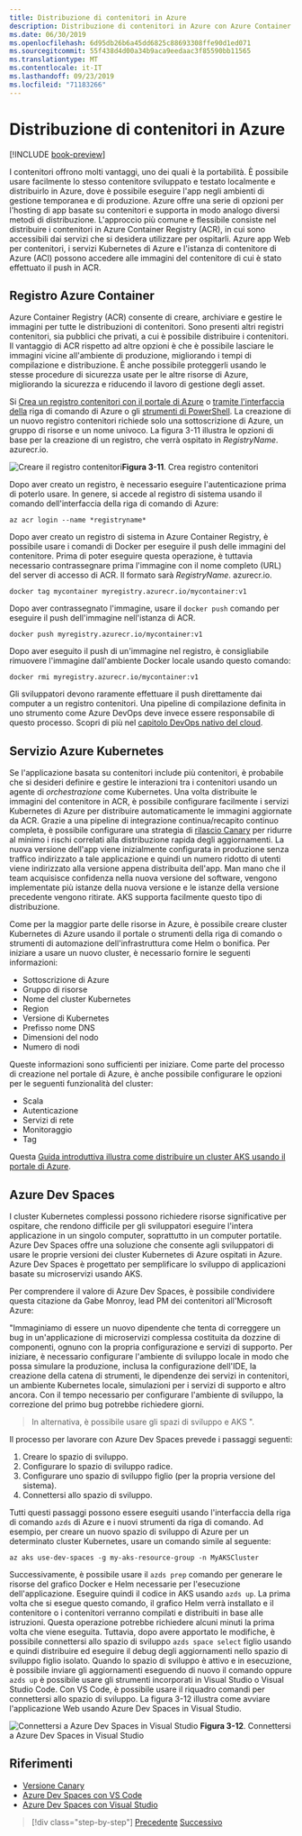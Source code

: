 ```yaml
---
title: Distribuzione di contenitori in Azure
description: Distribuzione di contenitori in Azure con Azure Container Registry, servizio Azure Kubernetes e Azure Dev Spaces.
ms.date: 06/30/2019
ms.openlocfilehash: 6d95db26b6a45dd6825c88693308ffe90d1ed071
ms.sourcegitcommit: 55f438d4d00a34b9aca9eedaac3f85590bb11565
ms.translationtype: MT
ms.contentlocale: it-IT
ms.lasthandoff: 09/23/2019
ms.locfileid: "71183266"
---
```

# <a name="deploying-containers-in-azure"></a>Distribuzione di contenitori in Azure

[!INCLUDE [book-preview](../../../includes/book-preview.md)]

I contenitori offrono molti vantaggi, uno dei quali è la portabilità. È possibile usare facilmente lo stesso contenitore sviluppato e testato localmente e distribuirlo in Azure, dove è possibile eseguire l'app negli ambienti di gestione temporanea e di produzione. Azure offre una serie di opzioni per l'hosting di app basate su contenitori e supporta in modo analogo diversi metodi di distribuzione. L'approccio più comune e flessibile consiste nel distribuire i contenitori in Azure Container Registry (ACR), in cui sono accessibili dai servizi che si desidera utilizzare per ospitarli. Azure app Web per contenitori, i servizi Kubernetes di Azure e l'istanza di contenitore di Azure (ACI) possono accedere alle immagini del contenitore di cui è stato effettuato il push in ACR.

## <a name="azure-container-registry"></a>Registro Azure Container

Azure Container Registry (ACR) consente di creare, archiviare e gestire le immagini per tutte le distribuzioni di contenitori. Sono presenti altri registri contenitori, sia pubblici che privati, a cui è possibile distribuire i contenitori. Il vantaggio di ACR rispetto ad altre opzioni è che è possibile lasciare le immagini vicine all'ambiente di produzione, migliorando i tempi di compilazione e distribuzione. È anche possibile proteggerli usando le stesse procedure di sicurezza usate per le altre risorse di Azure, migliorando la sicurezza e riducendo il lavoro di gestione degli asset.

Si [Crea un registro contenitori con il portale di Azure](https://docs.microsoft.com/azure/container-registry/container-registry-get-started-portal) o [tramite l'interfaccia della](https://docs.microsoft.com/azure/container-registry/container-registry-get-started-azure-cli) riga di comando di Azure o gli [strumenti di PowerShell](https://docs.microsoft.com/azure/container-registry/container-registry-get-started-powershell). La creazione di un nuovo registro contenitori richiede solo una sottoscrizione di Azure, un gruppo di risorse e un nome univoco. La figura 3-11 illustra le opzioni di base per la creazione di un registro, che verrà ospitato in *RegistryName*. azurecr.io.

![Creare il registro](./media/create-container-registry.png)
contenitori**Figura 3-11**. Crea registro contenitori

Dopo aver creato un registro, è necessario eseguire l'autenticazione prima di poterlo usare. In genere, si accede al registro di sistema usando il comando dell'interfaccia della riga di comando di Azure:

```azurecli
az acr login --name *registryname*
```

Dopo aver creato un registro di sistema in Azure Container Registry, è possibile usare i comandi di Docker per eseguire il push delle immagini del contenitore. Prima di poter eseguire questa operazione, è tuttavia necessario contrassegnare prima l'immagine con il nome completo (URL) del server di accesso di ACR. Il formato sarà *RegistryName*. azurecr.io.

```console
docker tag mycontainer myregistry.azurecr.io/mycontainer:v1
```

Dopo aver contrassegnato l'immagine, usare il `docker push` comando per eseguire il push dell'immagine nell'istanza di ACR.

```console
docker push myregistry.azurecr.io/mycontainer:v1
```

Dopo aver eseguito il push di un'immagine nel registro, è consigliabile rimuovere l'immagine dall'ambiente Docker locale usando questo comando:

```console
docker rmi myregistry.azurecr.io/mycontainer:v1
```

Gli sviluppatori devono raramente effettuare il push direttamente dai computer a un registro contenitori. Una pipeline di compilazione definita in uno strumento come Azure DevOps deve invece essere responsabile di questo processo. Scopri di più nel [capitolo DevOps nativo del cloud](devops.md).

## <a name="azure-kubernetes-service"></a>Servizio Azure Kubernetes

Se l'applicazione basata su contenitori include più contenitori, è probabile che si desideri definire e gestire le interazioni tra i contenitori usando un agente di *orchestrazione* come Kubernetes. Una volta distribuite le immagini del contenitore in ACR, è possibile configurare facilmente i servizi Kubernetes di Azure per distribuire automaticamente le immagini aggiornate da ACR. Grazie a una pipeline di integrazione continua/recapito continuo completa, è possibile configurare una strategia di [rilascio Canary](https://martinfowler.com/bliki/CanaryRelease.html) per ridurre al minimo i rischi correlati alla distribuzione rapida degli aggiornamenti. La nuova versione dell'app viene inizialmente configurata in produzione senza traffico indirizzato a tale applicazione e quindi un numero ridotto di utenti viene indirizzato alla versione appena distribuita dell'app. Man mano che il team acquisisce confidenza nella nuova versione del software, vengono implementate più istanze della nuova versione e le istanze della versione precedente vengono ritirate. AKS supporta facilmente questo tipo di distribuzione.

Come per la maggior parte delle risorse in Azure, è possibile creare cluster Kubernetes di Azure usando il portale o strumenti della riga di comando o strumenti di automazione dell'infrastruttura come Helm o bonifica. Per iniziare a usare un nuovo cluster, è necessario fornire le seguenti informazioni:

- Sottoscrizione di Azure
- Gruppo di risorse
- Nome del cluster Kubernetes
- Region
- Versione di Kubernetes
- Prefisso nome DNS
- Dimensioni del nodo
- Numero di nodi

Queste informazioni sono sufficienti per iniziare. Come parte del processo di creazione nel portale di Azure, è anche possibile configurare le opzioni per le seguenti funzionalità del cluster:

- Scala
- Autenticazione
- Servizi di rete
- Monitoraggio
- Tag

Questa [Guida introduttiva illustra come distribuire un cluster AKS usando il portale di Azure](https://docs.microsoft.com/azure/aks/kubernetes-walkthrough-portal).

## <a name="azure-dev-spaces"></a>Azure Dev Spaces

I cluster Kubernetes complessi possono richiedere risorse significative per ospitare, che rendono difficile per gli sviluppatori eseguire l'intera applicazione in un singolo computer, soprattutto in un computer portatile. Azure Dev Spaces offre una soluzione che consente agli sviluppatori di usare le proprie versioni dei cluster Kubernetes di Azure ospitati in Azure. Azure Dev Spaces è progettato per semplificare lo sviluppo di applicazioni basate su microservizi usando AKS.

Per comprendere il valore di Azure Dev Spaces, è possibile condividere questa citazione da Gabe Monroy, lead PM dei contenitori all'Microsoft Azure:

"Immaginiamo di essere un nuovo dipendente che tenta di correggere un bug in un'applicazione di microservizi complessa costituita da dozzine di componenti, ognuno con la propria configurazione e servizi di supporto. Per iniziare, è necessario configurare l'ambiente di sviluppo locale in modo che possa simulare la produzione, inclusa la configurazione dell'IDE, la creazione della catena di strumenti, le dipendenze dei servizi in contenitori, un ambiente Kubernetes locale, simulazioni per i servizi di supporto e altro ancora. Con il tempo necessario per configurare l'ambiente di sviluppo, la correzione del primo bug potrebbe richiedere giorni.

> In alternativa, è possibile usare gli spazi di sviluppo e AKS ".

Il processo per lavorare con Azure Dev Spaces prevede i passaggi seguenti:

1. Creare lo spazio di sviluppo.
2. Configurare lo spazio di sviluppo radice.
3. Configurare uno spazio di sviluppo figlio (per la propria versione del sistema).
4. Connettersi allo spazio di sviluppo.

Tutti questi passaggi possono essere eseguiti usando l'interfaccia della riga di comando `azds` di Azure e i nuovi strumenti da riga di comando. Ad esempio, per creare un nuovo spazio di sviluppo di Azure per un determinato cluster Kubernetes, usare un comando simile al seguente:

```azurecli
az aks use-dev-spaces -g my-aks-resource-group -n MyAKSCluster
```

Successivamente, è possibile usare il `azds prep` comando per generare le risorse del grafico Docker e Helm necessarie per l'esecuzione dell'applicazione. Eseguire quindi il codice in AKS usando `azds up`. La prima volta che si esegue questo comando, il grafico Helm verrà installato e il contenitore o i contenitori verranno compilati e distribuiti in base alle istruzioni. Questa operazione potrebbe richiedere alcuni minuti la prima volta che viene eseguita. Tuttavia, dopo avere apportato le modifiche, è possibile connettersi allo spazio di sviluppo `azds space select` figlio usando e quindi distribuire ed eseguire il debug degli aggiornamenti nello spazio di sviluppo figlio isolato. Quando lo spazio di sviluppo è attivo e in esecuzione, è possibile inviare gli aggiornamenti eseguendo di nuovo il comando oppure `azds up` è possibile usare gli strumenti incorporati in Visual Studio o Visual Studio Code. Con VS Code, è possibile usare il riquadro comandi per connettersi allo spazio di sviluppo. La figura 3-12 illustra come avviare l'applicazione Web usando Azure Dev Spaces in Visual Studio.

![Connettersi a Azure Dev Spaces in Visual Studio](./media/azure-dev-spaces-visual-studio-launchsettings.png)
**Figura 3-12**. Connettersi a Azure Dev Spaces in Visual Studio

## <a name="references"></a>Riferimenti

- [Versione Canary](https://martinfowler.com/bliki/CanaryRelease.html)
- [Azure Dev Spaces con VS Code](https://docs.microsoft.com/azure/dev-spaces/quickstart-netcore)
- [Azure Dev Spaces con Visual Studio](https://docs.microsoft.com/azure/dev-spaces/quickstart-netcore-visualstudio)

>[!div class="step-by-step"]
>[Precedente](combine-containers-serverless-approaches.md)
>[Successivo](scale-containers-serverless.md)

